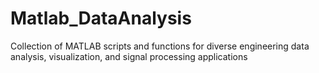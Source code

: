 # Matlab_DataAnalysis
Collection of MATLAB scripts and functions for diverse engineering data analysis, visualization, and signal processing applications
